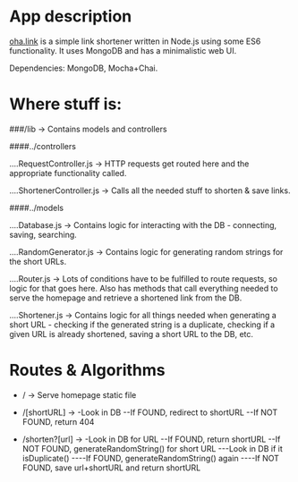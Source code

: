 # App description

[oha.link](http://oha.link) is a simple link shortener written in Node.js using some ES6
functionality. It uses MongoDB and has a minimalistic web UI.

Dependencies: MongoDB, Mocha+Chai.

# Where stuff is:
###/lib -> Contains models and controllers

####../controllers

....RequestController.js -> HTTP requests get routed here and the
appropriate functionality called.

....ShortenerController.js -> Calls all the needed stuff to shorten & save links.

####../models

....Database.js -> Contains logic for interacting with the DB - connecting, saving, searching.

....RandomGenerator.js -> Contains logic for generating random strings for the short URLs.

....Router.js -> Lots of conditions have to be fulfilled to route requests, so logic for that goes here. Also has methods that call everything needed to serve the homepage and retrieve a shortened link from the DB.

....Shortener.js -> Contains logic for all things needed when generating a short URL - checking if the generated string is a duplicate, checking if a given URL is already shortened, saving a short URL to the DB, etc.
# Routes & Algorithms

- / -> Serve homepage static file

- /[shortURL] -> -Look in DB
								 	--If FOUND, redirect to shortURL
									--If NOT FOUND, return 404

- /shorten?[url] -> -Look in DB for URL
											--If FOUND, return shortURL
											--If NOT FOUND, generateRandomString() for short URL
												---Look in DB if it isDuplicate()
													----If FOUND, generateRandomString() again
													----If NOT FOUND, save url+shortURL and return shortURL
